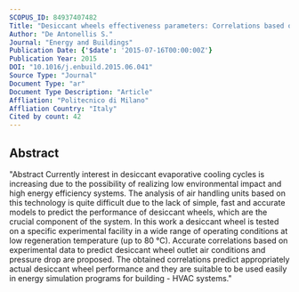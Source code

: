 ```yaml
---
SCOPUS_ID: 84937407482
Title: "Desiccant wheels effectiveness parameters: Correlations based on experimental data"
Author: "De Antonellis S."
Journal: "Energy and Buildings"
Publication Date: {'$date': '2015-07-16T00:00:00Z'}
Publication Year: 2015
DOI: "10.1016/j.enbuild.2015.06.041"
Source Type: "Journal"
Document Type: "ar"
Document Type Description: "Article"
Affliation: "Politecnico di Milano"
Affliation Country: "Italy"
Cited by count: 42
---
```


## Abstract
"Abstract Currently interest in desiccant evaporative cooling cycles is increasing due to the possibility of realizing low environmental impact and high energy efficiency systems. The analysis of air handling units based on this technology is quite difficult due to the lack of simple, fast and accurate models to predict the performance of desiccant wheels, which are the crucial component of the system. In this work a desiccant wheel is tested on a specific experimental facility in a wide range of operating conditions at low regeneration temperature (up to 80 °C). Accurate correlations based on experimental data to predict desiccant wheel outlet air conditions and pressure drop are proposed. The obtained correlations predict appropriately actual desiccant wheel performance and they are suitable to be used easily in energy simulation programs for building - HVAC systems."

